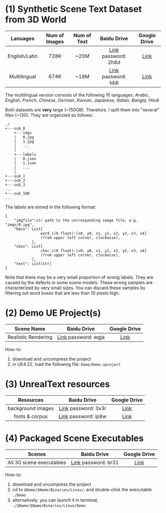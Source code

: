 # (1) Synthetic Scene Text Dataset from 3D World

| Lanuages | Num of Images | Num of Text | Baidu Drive | Google Drive |
| :---: | :---: | :---: | :---: | :---: |
| English/Latin | 728K | ~20M | [Link](https://pan.baidu.com/s/1e4SNTG2QSM5XBhxw80D8qw)  password: 2h8d | [Link](https://drive.google.com/open?id=14i-v0FTRy0TqgiFf-dl4SKRB5NNIkXSG) |
| Multilingual | 674K | ~18M | [Link](https://pan.baidu.com/s/1DCrs0KitEC1RBAKn9jo_KA)  password: tddl | [Link](https://drive.google.com/drive/folders/1M9jVQqnda0ImmcwoQFK_WUW9XWu2G82R?usp=sharing) |

The multilingual version consists of the following 10 languages: _Arabic_, _English_, _French_, _Chinese_, _German_, _Korean_, _Japanese_, _Italian_, _Bangla_, _Hindi_

Both datasets are __very__ large (~150GB). Therefore, I split them into "several" files (~130). They are organzied as follows:

```
./
+---sub_0
    +---imgs
    |   0.jpg
    |   1.jpg
    |   ...
    |
    +---labels
    |   0.json
    |   1.json
    |   ...
    |
+---sub_1
+---sub_2
+---sub_3
...
+---sub_100
...
```

The labels are stored in the following format:

```
{
    "imgfile":str path to the corresponding image file, e.g. "imgs/0.jpg",
    "bbox": List[
                word_i(8 float):[x0, y0, x1, y1, x2, y2, x3, x4] 
                (from upper left corner, clockwise),
            ],
    "cbox": List[
                char_i(8 float):[x0, y0, x1, y1, x2, y2, x3, x4] 
                (from upper left corner, clockwise),
            ],
    "text": List[str]
}
```

Note that there may be a very small proportion of wrong labels. They are caused by the defects in some scene models. These wrong samples are characterized by very small sizes. You can discard these samples by filtering out word boxes that are less than 10 pixels high. 

# (2) Demo UE Project(s)

| Scene Name | Baidu Drive | Google Drive |
| :---: | :---: | :---: |
| Realistic Rendering | [Link](https://pan.baidu.com/s/1pXw-tRsOHIg3wkVpfTwoaQ) password: wgja | [Link](https://drive.google.com/file/d/1CKW8KH4jybPux8oIYG-yRV3arrrNlQ2a/view?usp=sharing) |

How-to: 

1. download and uncompress the project
2. in UE4.22, load the following file: `Demo/Demo.uproject`

# (3) UnrealText resources

| Resources | Baidu Drive | Google Drive |
| :---: | :---: | :---: |
| background images | [Link](https://pan.baidu.com/s/1LJoBoL0GCyn8St6Y9s8lFg) password: 3x3r | [Link](https://drive.google.com/open?id=1DHJwxTF0pE35aEPM-nuN3E2tgMac4FyE) |
| fonts & corpus | [Link](https://pan.baidu.com/s/1pw-W3ggXuiRzgQnxg1sOww) password: ip8w | [Link](https://drive.google.com/open?id=1j2q3qOn_k4SyizfKjw6xb1mSWUV4G2du) |

# (4) Packaged Scene Executables

| Scenes | Baidu Drive | Google Drive |
| :---: | :---: | :---: |
| All 30 scene executables | [Link](https://pan.baidu.com/s/1x-qaeKOJMfJoO7WGzDtGkA0)  password: br31 | [Link](https://drive.google.com/open?id=1Vv1m5DNgffhjoAXId1bOKF6HXnZouOxM) |

How-to: 

1. download and uncompress the project
2. cd to `$Name/$Name/Binaries/Linux/`, and double-click the executable `./Demo`
3. alternatively, you can launch it in terminal, `./$Name/$Name/Binaries/Linux/Demo`

